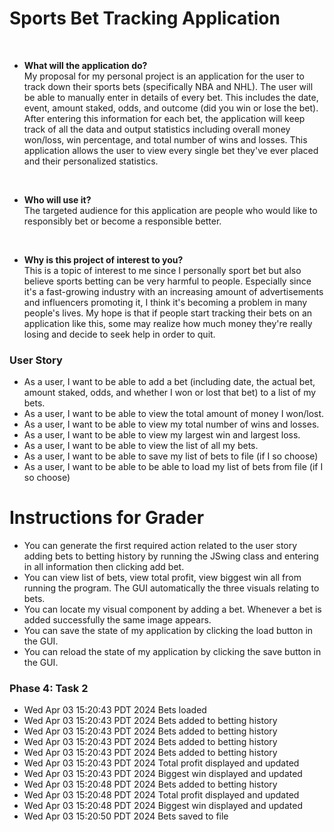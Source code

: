 
# Sports Bet Tracking Application

<br>

- **What will the application do?**
<br> My proposal for my personal project is an application for the user to track down their sports bets 
(specifically NBA and NHL).
The user will be able to manually enter in details of every bet. This includes the date, event, amount
staked, odds, and outcome (did you win or lose the bet). After entering this information for each bet, the application
will keep track of all the data and output statistics including overall money won/loss, win percentage, and total 
number of wins and losses. This application allows the user to view every single bet they've ever placed and their 
personalized statistics.

  <br>
- **Who will use it?** <br>
The targeted audience for this application are people who would like to responsibly bet or become a responsible better. 

  <br>
- **Why is this project of interest to you?** <br>
This is a topic of interest to me since I personally sport bet but also believe sports betting can be very harmful to
people. Especially since it's a fast-growing industry with an increasing amount of advertisements and influencers 
promoting it, I think it's becoming a problem in many people's lives. My hope is that if people
start tracking their bets on an application like this, some may realize how much money they're really losing and 
decide to seek help in order to quit.


### User Story

- As a user, I want to be able to add a bet 
(including date, the actual bet, amount staked, odds, and whether I won or lost that bet) to a list of my bets.
- As a user, I want to be able to view the total amount of money I won/lost.
- As a user, I want to be able to view my total number of wins and losses.
- As a user, I want to be able to view my largest win and largest loss.
- As a user, I want to be able to view the list of all my bets.
- As a user, I want to be able to save my list of bets to file (if I so choose)
- As a user, I want to be able to be able to load my list of bets from file (if I so choose)

# Instructions for Grader

- You can generate the first required action related to the user story adding bets to betting history by 
running the JSwing class and entering in all information then clicking add bet.
- You can view list of bets, view total profit, view biggest win all from running the program. The GUI automatically
the three visuals relating to bets.
- You can locate my visual component by adding a bet. Whenever a bet is added successfully the same image appears.
- You can save the state of my application by clicking the load button in the GUI.
- You can reload the state of my application by clicking the save button in the GUI.

### Phase 4: Task 2
- Wed Apr 03 15:20:43 PDT 2024
Bets loaded
- Wed Apr 03 15:20:43 PDT 2024
Bets added to betting history
- Wed Apr 03 15:20:43 PDT 2024
Bets added to betting history
- Wed Apr 03 15:20:43 PDT 2024
Bets added to betting history
- Wed Apr 03 15:20:43 PDT 2024
Bets added to betting history
- Wed Apr 03 15:20:43 PDT 2024
Total profit displayed and updated
- Wed Apr 03 15:20:43 PDT 2024
Biggest win displayed and updated
- Wed Apr 03 15:20:48 PDT 2024
Bets added to betting history
- Wed Apr 03 15:20:48 PDT 2024
Total profit displayed and updated
- Wed Apr 03 15:20:48 PDT 2024
Biggest win displayed and updated
- Wed Apr 03 15:20:50 PDT 2024
Bets saved to file

